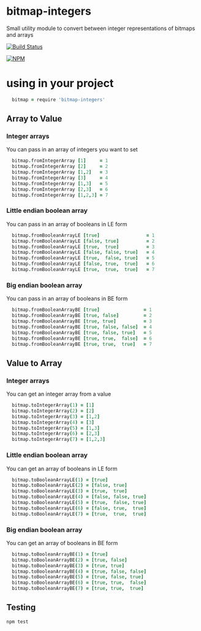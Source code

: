 # bitmap-integers

Small utility module to convert between integer representations of bitmaps and arrays

[![Build Status](https://travis-ci.org/TabDigital/bitmap-integers.svg?branch=master)](https://travis-ci.org/TabDigital/bitmap-integers)

[![NPM](https://nodei.co/npm/bitmap-integers.svg?downloads=true)](https://nodei.co/npm/bitmap-integers/)

# using in your project
```coffee
  bitmap = require 'bitmap-integers'
```

## Array to Value
### Integer arrays

You can pass in an array of integers you want to set
```coffee
  bitmap.fromIntegerArray [1]     = 1
  bitmap.fromIntegerArray [2]     = 2
  bitmap.fromIntegerArray [1,2]   = 3
  bitmap.fromIntegerArray [3]     = 4
  bitmap.fromIntegerArray [1,3]   = 5
  bitmap.fromIntegerArray [2,3]   = 6
  bitmap.fromIntegerArray [1,2,3] = 7
```

### Little endian boolean array

You can pass in an array of booleans in LE form
```coffee
  bitmap.fromBooleanArrayLE [true]                 = 1
  bitmap.fromBooleanArrayLE [false, true]          = 2
  bitmap.fromBooleanArrayLE [true,  true]          = 3
  bitmap.fromBooleanArrayLE [false, false, true]   = 4
  bitmap.fromBooleanArrayLE [true,  false, true]   = 5
  bitmap.fromBooleanArrayLE [false, true,  true]   = 6
  bitmap.fromBooleanArrayLE [true,  true,  true]   = 7
```

### Big endian boolean array

You can pass in an array of booleans in BE form
```coffee
  bitmap.fromBooleanArrayBE [true]                = 1
  bitmap.fromBooleanArrayBE [true, false]         = 2
  bitmap.fromBooleanArrayBE [true, true]          = 3
  bitmap.fromBooleanArrayBE [true, false, false]  = 4
  bitmap.fromBooleanArrayBE [true, false, true]   = 5
  bitmap.fromBooleanArrayBE [true, true,  false]  = 6
  bitmap.fromBooleanArrayBE [true, true,  true]   = 7
```

## Value to Array
### Integer arrays

You can get an integer array from a value
```coffee
  bitmap.toIntegerArray(1) = [1]    
  bitmap.toIntegerArray(2) = [2]    
  bitmap.toIntegerArray(3) = [1,2]  
  bitmap.toIntegerArray(4) = [3]    
  bitmap.toIntegerArray(5) = [1,3]  
  bitmap.toIntegerArray(6) = [2,3]  
  bitmap.toIntegerArray(7) = [1,2,3]
```

### Little endian boolean array

You can get an array of booleans in LE form
```coffee
  bitmap.toBooleanArrayLE(1) = [true]              
  bitmap.toBooleanArrayLE(2) = [false, true]       
  bitmap.toBooleanArrayLE(3) = [true,  true]       
  bitmap.toBooleanArrayLE(4) = [false, false, true]
  bitmap.toBooleanArrayLE(5) = [true,  false, true]
  bitmap.toBooleanArrayLE(6) = [false, true,  true]
  bitmap.toBooleanArrayLE(7) = [true,  true,  true]
```

### Big endian boolean array

You can get an array of booleans in BE form
```coffee
  bitmap.toBooleanArrayBE(1) = [true]              
  bitmap.toBooleanArrayBE(2) = [true, false]       
  bitmap.toBooleanArrayBE(3) = [true, true]        
  bitmap.toBooleanArrayBE(4) = [true, false, false]
  bitmap.toBooleanArrayBE(5) = [true, false, true] 
  bitmap.toBooleanArrayBE(6) = [true, true,  false]
  bitmap.toBooleanArrayBE(7) = [true, true,  true] 
```

## Testing

```
npm test
```
